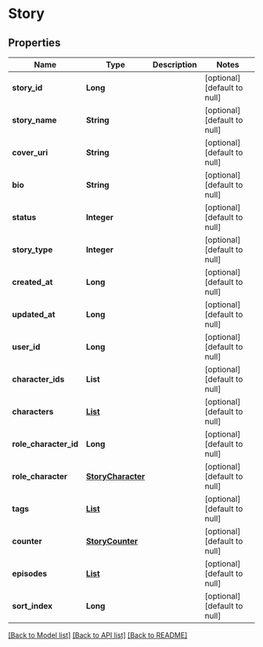 # Story
## Properties

| Name | Type | Description | Notes |
|------------ | ------------- | ------------- | -------------|
| **story\_id** | **Long** |  | [optional] [default to null] |
| **story\_name** | **String** |  | [optional] [default to null] |
| **cover\_uri** | **String** |  | [optional] [default to null] |
| **bio** | **String** |  | [optional] [default to null] |
| **status** | **Integer** |  | [optional] [default to null] |
| **story\_type** | **Integer** |  | [optional] [default to null] |
| **created\_at** | **Long** |  | [optional] [default to null] |
| **updated\_at** | **Long** |  | [optional] [default to null] |
| **user\_id** | **Long** |  | [optional] [default to null] |
| **character\_ids** | **List** |  | [optional] [default to null] |
| **characters** | [**List**](StoryCharacter.md) |  | [optional] [default to null] |
| **role\_character\_id** | **Long** |  | [optional] [default to null] |
| **role\_character** | [**StoryCharacter**](StoryCharacter.md) |  | [optional] [default to null] |
| **tags** | [**List**](StoryTag.md) |  | [optional] [default to null] |
| **counter** | [**StoryCounter**](StoryCounter.md) |  | [optional] [default to null] |
| **episodes** | [**List**](Episode.md) |  | [optional] [default to null] |
| **sort\_index** | **Long** |  | [optional] [default to null] |

[[Back to Model list]](../README.md#documentation-for-models) [[Back to API list]](../README.md#documentation-for-api-endpoints) [[Back to README]](../README.md)


